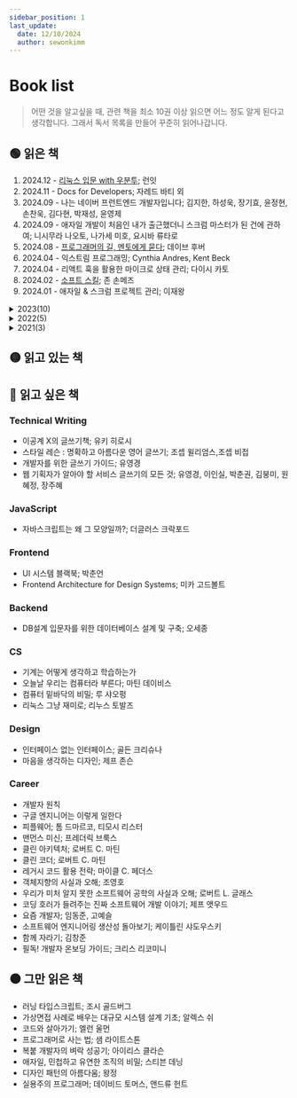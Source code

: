 ```yaml
---
sidebar_position: 1
last_update:
  date: 12/10/2024
  author: sewonkimm
---
```


# Book list

> 어떤 것을 알고싶을 때, 관련 책을 최소 10권 이상 읽으면 어느 정도 알게 된다고 생각합니다. 그래서 독서 목록을 만들어 꾸준히 읽어나갑니다.

## 🟢 읽은 책

1. 2024.12 - [리눅스 입문 with 우분투](./Review/linux.mdx); 런잇
2. 2024.11 - Docs for Developers; 자레드 바티 외
3. 2024.09 - 나는 네이버 프런트엔드 개발자입니다; 김지한, 하성욱, 장기효, 윤정현, 손찬욱, 김다현, 박재성, 윤영제
4. 2024.09 - 애자일 개발이 처음인 내가 출근했더니 스크럼 마스터가 된 건에 관하여; 니시무라 나오토, 나가세 미호, 요시바 류타로
5. 2024.08 - [프로그래머의 길, 멘토에게 묻다](./Review/apprenticeshipPatterns.md); 데이브 후버
6. 2024.04 - 익스트림 프로그래밍; Cynthia Andres, Kent Beck
7. 2024.04 - 리액트 훅을 활용한 마이크로 상태 관리; 다이시 카토
8. 2024.02 - [소프트 스킬](./Review/softSkill.mdx); 존 손메즈
9. 2024.01 - 애자일 & 스크럼 프로젝트 관리; 이재왕

<details>
<summary>2023(10)</summary>

1. 2023.11 - 좋은 팀을 만드는 24가지 안티패턴 타파 기법; 아이노 본 코리
2. 2023.11 - 육각형 개발자; 최범균
3. 2023.10 - 요즘 우아한 개발; 우아한 형제들
4. 2023.09 - [백세코딩](./Review/100coding.md); 신현묵
5. 2023.09 - 웹 브라우저 속 머신러닝 TensorFlow.js; 카이 사사키
6. 2023.08 - [거의 모든 IT의 역사](./Review/itHistory.md); 정지훈
7. 2023.07 - 클린 애자일; 로버트 C. 마틴 🧡
8. 2023.07 - 자바스크립트 코딩 기법과 핵심 패턴; 스토얀 스테파노프
9. 2023.04 - [리팩터링 2판](./Review/refactoring.md); 마틴 파울러
10. 2023.01 - [코어 자바스크립트](./Review/coreJS.mdx); 정재남

</details>

<details>
<summary>2022(5)</summary>

1. 2022.12 - 네이버는 이렇게 한다! 프런트엔드 개발 시작하기; 주우영
2. 2022.07 - 학교에서 알려주지 않는 17가지 실무 개발 기술; 이기곤
3. 2022.05 - 클린 코드; 로버트 C. 마틴
4. 2022.04 - 죽을 때까지 코딩하며 사는 법; 홍전일
5. 2022.01 - 자바스크립트는 모든 곳에 존재한다; 애덤 스콧

</details>

<details>
<summary>2021(3)</summary>

1. 2021.11 - 리액트 인 액션; 마크 티에렌스 토마스
2. 2021.08 - 신입 개발자 생존의 기술 지속적 성장을 위한 33가지 실천법; 조시 카터
3. 2021.04 - 일은 배신하지 않는다; 김종민 🧡

</details>

## 🟡 읽고 있는 책


## 🔴 읽고 싶은 책

### Technical Writing

- 이공계 X의 글쓰기책; 유키 히로시
- 스타일 레슨 : 명확하고 아름다운 영어 글쓰기; 조셉 윌리엄스,조셉 비접
- 개발자를 위한 글쓰기 가이드; 유영경
- 웹 기획자가 알아야 할 서비스 글쓰기의 모든 것; 유영경, 이인실, 박춘권, 김붕미, 원혜정, 장주혜

### JavaScript

- 자바스크립트는 왜 그 모양일까?; 더글러스 크락포드

### Frontend

- UI 시스템 블랙북; 박춘언
- Frontend Architecture for Design Systems; 미카 고드볼트

### Backend

- DB설계 입문자를 위한 데이터베이스 설계 및 구축; 오세종

### CS

- 기계는 어떻게 생각하고 학습하는가
- 오늘날 우리는 컴퓨터라 부른다; 마틴 데이비스
- 컴퓨터 밑바닥의 비밀; 루 샤오펑
- 리눅스 그냥 재미로; 리누스 토발즈

### Design

- 인터페이스 없는 인터페이스; 골든 크리슈나
- 마음을 생각하는 디자인; 제프 존슨

### Career

- 개발자 원칙
- 구글 엔지니어는 이렇게 일한다
- 피플웨어; 톰 드마르코, 티모시 리스터
- 맨먼스 미신; 프레더릭 브룩스
- 클린 아키텍처; 로버트 C. 마틴
- 클린 코더; 로버트 C. 마틴
- 레거시 코드 활용 전략; 마이클 C. 페더스
- 객체지향의 사실과 오해; 조영호
- 우리가 미처 알지 못한 소프트웨어 공학의 사실과 오해; 로버트 L. 글래스
- 코딩 호러가 들려주는 진짜 소프트웨어 개발 이야기; 제프 앳우드
- 요즘 개발자; 임동준, 고예슬
- 소프트웨어 엔지니어링 생산성 돌아보기; 케이틀린 샤도우스키
- 함께 자라기; 김창준
- 필독! 개발자 온보딩 가이드; 크리스 리코미니

## ⚫️ 그만 읽은 책

- 러닝 타입스크립트; 조시 골드버그
- 가상면접 사례로 배우는 대규모 시스템 설계 기초; 알렉스 쉬
- 코드와 살아가기; 엘런 울먼
- 프로그래머로 사는 법; 샘 라이트스톤
- 복붙 개발자의 벼락 성공기; 아이리스 클라슨
- 애자일, 민첩하고 유연한 조직의 비밀; 스티븐 데닝
- 디자인 패턴의 아름다움; 왕정
- 실용주의 프로그래머; 데이비드 토머스, 앤드류 헌트
